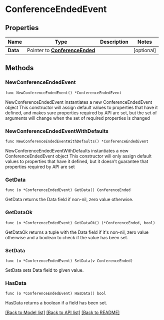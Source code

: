 # ConferenceEndedEvent

## Properties

Name | Type | Description | Notes
------------ | ------------- | ------------- | -------------
**Data** | Pointer to [**ConferenceEnded**](ConferenceEnded.md) |  | [optional] 

## Methods

### NewConferenceEndedEvent

`func NewConferenceEndedEvent() *ConferenceEndedEvent`

NewConferenceEndedEvent instantiates a new ConferenceEndedEvent object
This constructor will assign default values to properties that have it defined,
and makes sure properties required by API are set, but the set of arguments
will change when the set of required properties is changed

### NewConferenceEndedEventWithDefaults

`func NewConferenceEndedEventWithDefaults() *ConferenceEndedEvent`

NewConferenceEndedEventWithDefaults instantiates a new ConferenceEndedEvent object
This constructor will only assign default values to properties that have it defined,
but it doesn't guarantee that properties required by API are set

### GetData

`func (o *ConferenceEndedEvent) GetData() ConferenceEnded`

GetData returns the Data field if non-nil, zero value otherwise.

### GetDataOk

`func (o *ConferenceEndedEvent) GetDataOk() (*ConferenceEnded, bool)`

GetDataOk returns a tuple with the Data field if it's non-nil, zero value otherwise
and a boolean to check if the value has been set.

### SetData

`func (o *ConferenceEndedEvent) SetData(v ConferenceEnded)`

SetData sets Data field to given value.

### HasData

`func (o *ConferenceEndedEvent) HasData() bool`

HasData returns a boolean if a field has been set.


[[Back to Model list]](../README.md#documentation-for-models) [[Back to API list]](../README.md#documentation-for-api-endpoints) [[Back to README]](../README.md)


